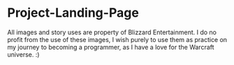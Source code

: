 # Project-Landing-Page
All images and story uses are property of Blizzard Entertainment. I do no profit from the use of these images, I wish purely to use them as practice on my
journey to becoming a programmer, as I have a love for the Warcraft universe. :)
